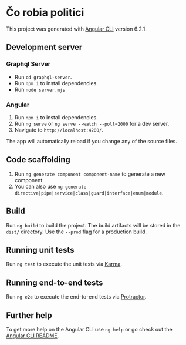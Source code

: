 # Čo robia politici

This project was generated with [Angular CLI](https://github.com/angular/angular-cli) version 6.2.1.

## Development server

### Graphql Server

- Run `cd graphql-server`.
- Run `npm i` to install dependencies.
- Run `node server.mjs`

### Angular

1. Run `npm i` to install dependencies.
1. Run `ng serve` or `ng serve --watch --poll=2000` for a dev server.
1. Navigate to `http://localhost:4200/`.

The app will automatically reload if you change any of the source files.

## Code scaffolding

1. Run `ng generate component component-name` to generate a new component.
1. You can also use `ng generate directive|pipe|service|class|guard|interface|enum|module`.

## Build

Run `ng build` to build the project. The build artifacts will be stored in the `dist/` directory. Use the `--prod` flag for a production build.

## Running unit tests

Run `ng test` to execute the unit tests via [Karma](https://karma-runner.github.io).

## Running end-to-end tests

Run `ng e2e` to execute the end-to-end tests via [Protractor](http://www.protractortest.org/).

## Further help

To get more help on the Angular CLI use `ng help` or go check out the [Angular CLI README](https://github.com/angular/angular-cli/blob/master/README.md).
